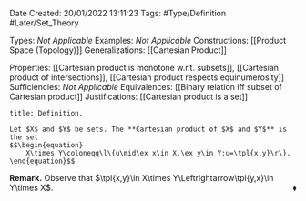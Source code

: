 <div class="topSpace"></div>

Date Created: 20/01/2022 13:11:23
Tags: #Type/Definition #Later/Set_Theory

Types: _Not Applicable_
Examples: _Not Applicable_ 
Constructions: [[Product Space (Topology)]]
Generalizations: [[Cartesian Product]]

Properties: [[Cartesian product is monotone w.r.t. subsets]], [[Cartesian product of intersections]], [[Cartesian product respects equinumerosity]]
Sufficiencies: _Not Applicable_
Equivalences: [[Binary relation iff subset of Cartesian product]]
Justifications: [[Cartesian product is a set]]

``` ad-Definition
title: Definition.

Let $X$ and $Y$ be sets. The **Cartesian product of $X$ and $Y$** is the set
$$\begin{equation}
    X\times Y\coloneqq\l\{u\mid\ex x\in X,\ex y\in Y:u=\tpl{x,y}\r\}.
\end{equation}$$

```

**Remark.** Observe that $\tpl{x,y}\in X\times Y\Leftrightarrow\tpl{y,x}\in Y\times X$.<span style="float:right;">$\blacklozenge$</span>
